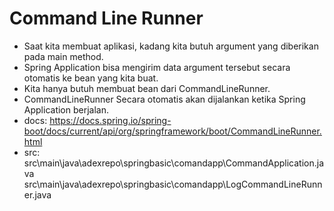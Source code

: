 # Command Line Runner
- Saat kita membuat aplikasi, kadang kita butuh argument yang diberikan pada main method.
- Spring Application bisa mengirim data argument tersebut secara otomatis ke bean yang kita buat.
- Kita hanya butuh membuat bean dari CommandLineRunner.
- CommandLineRunner Secara otomatis akan dijalankan ketika Spring Application berjalan.
- docs:
    https://docs.spring.io/spring-boot/docs/current/api/org/springframework/boot/CommandLineRunner.html
- src:
    src\main\java\adexrepo\springbasic\comandapp\CommandApplication.java
    src\main\java\adexrepo\springbasic\comandapp\LogCommandLineRunner.java